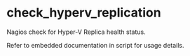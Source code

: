 # check_hyperv_replication
Nagios check for Hyper-V Replica health status.

Refer to embedded documentation in script for usage details.


